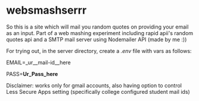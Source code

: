 # websmashserrr

So this is a site which will mail you random quotes on providing your email as an input. Part of a web mashing experiment including rapid apii's random quotes api and a SMTP mail server using Nodemailer API (made by me :))

For trying out,
in the server directory, create a *.env* file with vars as follows:

EMAIL=_ur__mail-id__here

PASS=__Ur_Pass_here__

Disclaimer: works only for gmail accounts, also having option to control Less Secure Apps setting (specifically college configured student mail ids)

